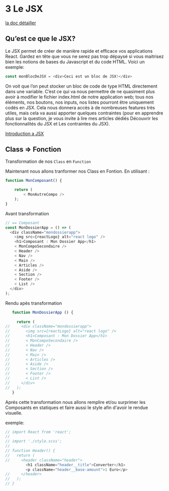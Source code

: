# 3 Le JSX

[la doc détailler](https://fr.reactjs.org/docs/jsx-in-depth.html)

## Qu’est ce que le JSX?

Le JSX permet de créer de manière rapide et efficace vos applications React. Gardez en tête que vous ne serez pas trop dépaysé si vous maitrisez bien les notions de bases du Javascript et du code HTML. Voici un exemple:

```js
const monBlocDeJSX = <div>Ceci est un bloc de JSX!</div>
```

On voit que l’on peut stocker un bloc de code de type HTML directement dans une variable. C’est ce qui va nous permettre de ne quasiment plus avoir à modifier le fichier index.html de notre application web; tous nos éléments, nos boutons, nos inputs, nos listes pourront être uniquement codés en JSX. Cela nous donnera accès à de nombreuses features très utiles, mais cela va aussi apporter quelques contraintes (pour en apprendre plus sur la question, je vous invite à lire mes articles dédiés Découvrir les fonctionnalités du JSX et Les contraintes du JSX).

[Introduction a JSX](https://fr.reactjs.org/docs/introducing-jsx.html)

## Class => Fonction

Transformation de nos `Class` en `Function`

Maintenant nous allons tranformer nos Class en Fontion.
En utilisant :

```js
function MonComposant() {

    return (
        < MonAutreCompo />
    );
} 
```

Avant transformation

```js
// == Composant
const MonDossierApp = () => (
  <div className="mondossierapp">
    <img src={reactLogo} alt="react logo" />
    <h1>Composant : Mon Dossier App</h1>
    < MonCompoSecondaire />
    < Header />
    < Nav />
    < Main />
    < Articles />
    < Aside />
    < Section />
    < Footer />
    < List />
  </div>
);
```

Rendu apès transformation

```js
   function MonDossierApp () {
   
     return (
//     <div className="mondossierapp">
//       <img src={reactLogo} alt="react logo" />
//       <h1>Composant : Mon Dossier App</h1>
//       < MonCompoSecondaire />
//       < Header />
//       < Nav />
//       < Main />
//       < Articles />
//       < Aside />
//       < Section />
//       < Footer />
//       < List />
//     </div>
//   );
   }
``` 

Aprés cette transformation nous allons remplire et/ou surprimer les Composants en statiques et faire aussi le style afin d'avoir le rendue visuelle.

exemple:

```js
// import React from 'react';
// 
// import './style.scss';
// 
// function Header() {
//   return (
//     <header className="header">
         <h1 className="header__title">Converter</h1>
         <p className="header__base-amount">1 Euro</p>
//     </header>
//   );
// }
```

